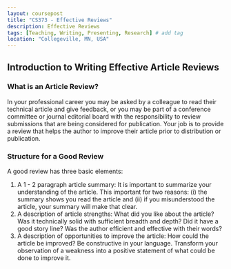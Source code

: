```yaml
---
layout: coursepost
title: "CS373 - Effective Reviews"
description: Effective Reviews
tags: [Teaching, Writing, Presenting, Research] # add tag
location: "Collegeville, MN, USA"
---
```


## Introduction to Writing Effective Article Reviews

### What is an Article Review?
In your professional career you may be asked by a colleague to read their technical article and give feedback, or you may be part of a conference committee or journal editorial board with the responsibility to review submissions that are being considered for publication.  Your job is to provide a review that helps the author to improve their article prior to distribution or publication.

### Structure for a Good Review
A good review has three basic elements:
1. A 1 - 2 paragraph article summary: It is important to summarize your understanding of the article.  This important for two reasons: (i) the summary shows you read the article and (ii) if you misunderstood the article, your summary will make that clear.
1. A description of article strengths: What did you like about the article? Was it technically solid with sufficient breadth and depth?  Did it have a good story line?  Was the author efficient and effective with their words?
1. A description of opportunities to improve the article: How could the article be improved?  Be constructive in your language.  Transform your observation of a weakness into a positive statement of what could be done to improve it.
